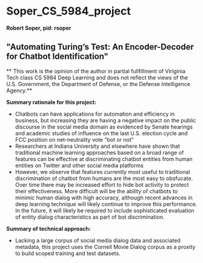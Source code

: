 # Soper_CS_5984_project  

**Robert Soper, pid: rsoper**

## "Automating Turing’s Test: An Encoder-Decoder for Chatbot Identification"

** This work is the opinion of the author in partial fullfillment of Viriginia Tech class CS 5984 Deep Learning and does not reflect the views of the U.S. Government, the Department of Defense, or the Defense Intelligence Agency.**

**Summary rationale for this project:**  
- Chatbots can have applications for automation and efficiency in business, but increasing they are having a negative impact on the public discourse in the social media domain as evidenced by Senate hearings and academic studies of influence on the last U.S. election cycle and FCC position on net-neutrality vote "bot or not"
- Researchers at Indiana University and elsewhere have shown that traditional machine learning approaches based on a broad range of features can be effective at discriminating chatbot entities from human entities on Twitter and other social media platforms
- However, we observe that features currently most useful to traditional discrimination of chatbot from humans are the most easy to obsfucate.  Over time there may be increased effort to hide bot activity to protect their effectiveness.  More difficult will be the ability of chatbots to minimic human dialog with high accuracy, although recent advances in deep learning technique will likely continue to improve this performance.  In the future, it will likely be required to include sophisticated evaluation of entity dialog characteristics as part of bot discrimination.

**Summary of technical approach:**
- Lacking a large corpus of social media dialog data and associated metadata, this project uses the Cornell Movie Dialog corpus as a proxity to build scoped training and test datasets.
